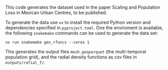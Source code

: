This code generates the dataset used in the paper Scaling and Population Loss in Mexican Urban Centres, to be published.

To generate the data use `uv` to install the required Python version and dependencies specified in `pyproject.toml`.
One the enviroment is available, the following `snakemake` commands can be used to generate the data set:

```
uv run snakemake gen_rfuncs --cores 1
```

This generates the output files `mesh.geoparquet` (the multi-temporal population grid), and the radial density functions as csv files in `outputs/rafial_f/`.

